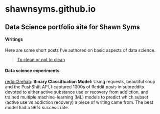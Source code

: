 # shawnsyms.github.io
## Data Science portfolio site for Shawn Syms



#### Writings

Here are some short posts I've authored on basic aspects of data science.

> <a href='blog/data_cleaning/'>To clean or not to clean</a>

#### Data science experiments

<a href="http://shawnsyms.github.io/reddit2rehab">reddit2rehab</a>: **Binary Classification Model:** Using requests, beautiful soup and the PushShift API, I captured 1000s of Reddit posts in subreddits devoted to either active substance use or recovery from addiction, and trained multiple machine-learning (ML) models to predict which subset (active use vs addiction recovery) a piece of writing came from. The best model had a 96% success rate.



